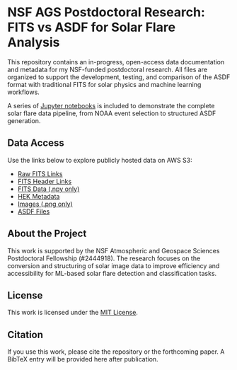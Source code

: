 # NSF AGS Postdoctoral Research: FITS vs ASDF for Solar Flare Analysis

This repository contains an in-progress, open-access data documentation and metadata for my NSF-funded postdoctoral research. All files are organized to support the development, testing, and comparison of the ASDF format with traditional FITS for solar physics and machine learning workflows.

A series of [Jupyter notebooks](jupyter_notebooks/) is included to demonstrate the complete solar flare data pipeline, from NOAA event selection to structured ASDF generation.

## Data Access

Use the links below to explore publicly hosted data on AWS S3:

- [Raw FITS Links](/data_selection/all_downloadable_files/fits_links.md)
- [FITS Header Links](/data_selection/all_downloadable_files/header_links.md)
- [FITS Data (.npy only)](/data_selection/all_downloadable_files/data_links.md)
- [HEK Metadata](/data_selection/all_downloadable_files//hek_links.md)
- [Images (.png only)](/data_selection/all_downloadable_files/image_links.md)
- [ASDF Files](/data_selection/all_downloadable_files/asdf_links.md) 

## About the Project

This work is supported by the NSF Atmospheric and Geospace Sciences Postdoctoral Fellowship (#2444918). The research focuses on the conversion and structuring of solar image data to improve efficiency and accessibility for ML-based solar flare detection and classification tasks.

## License

This work is licensed under the [MIT License](LICENSE).

## Citation

If you use this work, please cite the repository or the forthcoming paper. A BibTeX entry will be provided here after publication.


